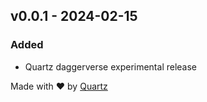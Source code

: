 ## v0.0.1 - 2024-02-15


### Added
* Quartz daggerverse experimental release

Made with ❤️ by [Quartz](https://quartz.technology)
